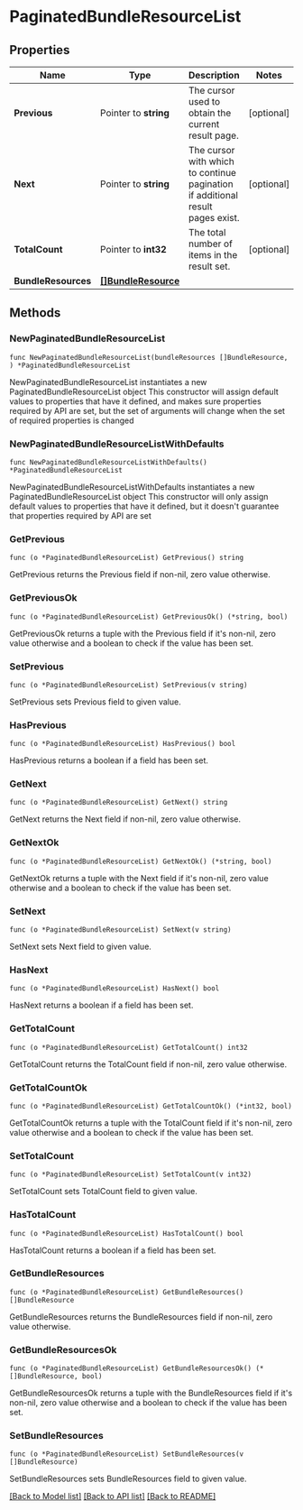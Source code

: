 # PaginatedBundleResourceList

## Properties

Name | Type | Description | Notes
------------ | ------------- | ------------- | -------------
**Previous** | Pointer to **string** | The cursor used to obtain the current result page. | [optional] 
**Next** | Pointer to **string** | The cursor with which to continue pagination if additional result pages exist. | [optional] 
**TotalCount** | Pointer to **int32** | The total number of items in the result set. | [optional] 
**BundleResources** | [**[]BundleResource**](BundleResource.md) |  | 

## Methods

### NewPaginatedBundleResourceList

`func NewPaginatedBundleResourceList(bundleResources []BundleResource, ) *PaginatedBundleResourceList`

NewPaginatedBundleResourceList instantiates a new PaginatedBundleResourceList object
This constructor will assign default values to properties that have it defined,
and makes sure properties required by API are set, but the set of arguments
will change when the set of required properties is changed

### NewPaginatedBundleResourceListWithDefaults

`func NewPaginatedBundleResourceListWithDefaults() *PaginatedBundleResourceList`

NewPaginatedBundleResourceListWithDefaults instantiates a new PaginatedBundleResourceList object
This constructor will only assign default values to properties that have it defined,
but it doesn't guarantee that properties required by API are set

### GetPrevious

`func (o *PaginatedBundleResourceList) GetPrevious() string`

GetPrevious returns the Previous field if non-nil, zero value otherwise.

### GetPreviousOk

`func (o *PaginatedBundleResourceList) GetPreviousOk() (*string, bool)`

GetPreviousOk returns a tuple with the Previous field if it's non-nil, zero value otherwise
and a boolean to check if the value has been set.

### SetPrevious

`func (o *PaginatedBundleResourceList) SetPrevious(v string)`

SetPrevious sets Previous field to given value.

### HasPrevious

`func (o *PaginatedBundleResourceList) HasPrevious() bool`

HasPrevious returns a boolean if a field has been set.

### GetNext

`func (o *PaginatedBundleResourceList) GetNext() string`

GetNext returns the Next field if non-nil, zero value otherwise.

### GetNextOk

`func (o *PaginatedBundleResourceList) GetNextOk() (*string, bool)`

GetNextOk returns a tuple with the Next field if it's non-nil, zero value otherwise
and a boolean to check if the value has been set.

### SetNext

`func (o *PaginatedBundleResourceList) SetNext(v string)`

SetNext sets Next field to given value.

### HasNext

`func (o *PaginatedBundleResourceList) HasNext() bool`

HasNext returns a boolean if a field has been set.

### GetTotalCount

`func (o *PaginatedBundleResourceList) GetTotalCount() int32`

GetTotalCount returns the TotalCount field if non-nil, zero value otherwise.

### GetTotalCountOk

`func (o *PaginatedBundleResourceList) GetTotalCountOk() (*int32, bool)`

GetTotalCountOk returns a tuple with the TotalCount field if it's non-nil, zero value otherwise
and a boolean to check if the value has been set.

### SetTotalCount

`func (o *PaginatedBundleResourceList) SetTotalCount(v int32)`

SetTotalCount sets TotalCount field to given value.

### HasTotalCount

`func (o *PaginatedBundleResourceList) HasTotalCount() bool`

HasTotalCount returns a boolean if a field has been set.

### GetBundleResources

`func (o *PaginatedBundleResourceList) GetBundleResources() []BundleResource`

GetBundleResources returns the BundleResources field if non-nil, zero value otherwise.

### GetBundleResourcesOk

`func (o *PaginatedBundleResourceList) GetBundleResourcesOk() (*[]BundleResource, bool)`

GetBundleResourcesOk returns a tuple with the BundleResources field if it's non-nil, zero value otherwise
and a boolean to check if the value has been set.

### SetBundleResources

`func (o *PaginatedBundleResourceList) SetBundleResources(v []BundleResource)`

SetBundleResources sets BundleResources field to given value.



[[Back to Model list]](../README.md#documentation-for-models) [[Back to API list]](../README.md#documentation-for-api-endpoints) [[Back to README]](../README.md)


